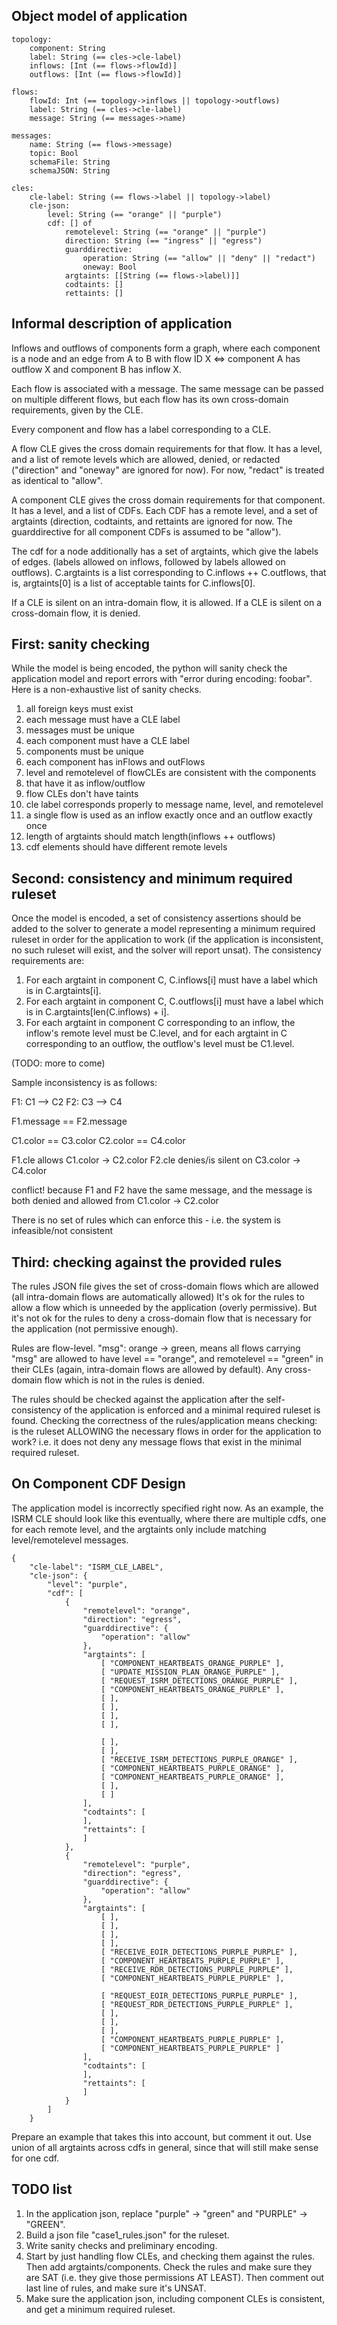 ## Object model of application

```
topology:
    component: String
    label: String (== cles->cle-label)
    inflows: [Int (== flows->flowId)]
    outflows: [Int (== flows->flowId)]

flows:
    flowId: Int (== topology->inflows || topology->outflows)
    label: String (== cles->cle-label)
    message: String (== messages->name)

messages:
    name: String (== flows->message)
    topic: Bool
    schemaFile: String
    schemaJSON: String

cles:
    cle-label: String (== flows->label || topology->label)
    cle-json:
        level: String (== "orange" || "purple")
        cdf: [] of
            remotelevel: String (== "orange" || "purple")
            direction: String (== "ingress" || "egress")
            guarddirective:
                operation: String (== "allow" || "deny" || "redact")
                oneway: Bool
            argtaints: [[String (== flows->label)]]
            codtaints: []
            rettaints: []
```

## Informal description of application

Inflows and outflows of components form a graph, where each component is a
node and an edge from A to B with flow ID X <=> component A has outflow X
and component B has inflow X.

Each flow is associated with a message. The same message can be passed on
multiple different flows, but each flow has its own cross-domain requirements,
given by the CLE.

Every component and flow has a label corresponding to a CLE.

A flow CLE gives the cross domain requirements for that flow. It has a level,
and a list of remote levels which are allowed, denied, or redacted
("direction" and "oneway" are ignored for now). For now, "redact" is treated
as identical to "allow".

A component CLE gives the cross domain requirements for that component. It has
a level, and a list of CDFs. Each CDF has a remote level, and a set of argtaints
(direction, codtaints, and rettaints are ignored for now. The guarddirective for
all component CDFs is assumed to be "allow").

The cdf for a node additionally has a set of argtaints, which give the labels of
edges. (labels allowed on inflows, followed by labels allowed on outflows).
C.argtaints is a list corresponding to C.inflows ++ C.outflows, that is,
argtaints[0] is a list of acceptable taints for C.inflows[0].

If a CLE is silent on an intra-domain flow, it is allowed. If a CLE is silent
on a cross-domain flow, it is denied.

## First: sanity checking

While the model is being encoded, the python will sanity check the
application model and report errors with "error during encoding: foobar".
Here is a non-exhaustive list of sanity checks.

1. all foreign keys must exist
2. each message must have a CLE label
3. messages must be unique
4. each component must have a CLE label
5. components must be unique
6. each component has inFlows and outFlows
7. level and remotelevel of flowCLEs are consistent with the components
8. that have it as inflow/outflow
9. flow CLEs don't have taints
10. cle label corresponds properly to message name, level, and remotelevel
11. a single flow is used as an inflow exactly once and an outflow exactly once
12. length of argtaints should match length(inflows ++ outflows)
13. cdf elements should have different remote levels

## Second: consistency and minimum required ruleset

Once the model is encoded, a set of consistency assertions should be added to
the solver to generate a model representing a minimum required ruleset in order
for the application to work (if the application is inconsistent, no such ruleset
will exist, and the solver will report unsat). The consistency requirements are:

1. For each argtaint in component C, C.inflows[i] must have a label which is
in C.argtaints[i].
2. For each argtaint in component C, C.outflows[i] must have a label which
is in C.argtaints[len(C.inflows) + i].
3. For each argtaint in component C corresponding to an inflow, the
inflow's remote level must be C.level, and for each argtaint in C corresponding
to an outflow, the outflow's level must be C1.level.

(TODO: more to come)

Sample inconsistency is as follows:

F1: C1 --> C2
F2: C3 --> C4

F1.message == F2.message

C1.color == C3.color
C2.color == C4.color

F1.cle allows C1.color -> C2.color
F2.cle denies/is silent on C3.color -> C4.color

conflict! because F1 and F2 have the same message, and the message is both
denied and allowed from C1.color -> C2.color

There is no set of rules which can enforce this - i.e. the system is
infeasible/not consistent

## Third: checking against the provided rules

The rules JSON file gives the set of cross-domain flows which are allowed (all
intra-domain flows are automatically allowed) It's ok for the rules to allow
a flow which is unneeded by the application (overly permissive). But it's
not ok for the rules to deny a cross-domain flow that is necessary for the
application (not permissive enough).

Rules are flow-level. "msg": orange -> green, means all flows carrying "msg" are
allowed to have level == "orange", and remotelevel == "green" in their CLEs
(again, intra-domain flows are allowed by default). Any cross-domain flow which
is not in the rules is denied.

The rules should be checked against the application after the self-consistency
of the application is enforced and a minimal required ruleset is found. Checking
the correctness of the rules/application means checking: is the ruleset ALLOWING
the necessary flows in order for the application to work? i.e. it does not deny
any message flows that exist in the minimal required ruleset.

## On Component CDF Design

The application model is incorrectly specified right now. As an example, the
ISRM CLE should look like this eventually, where there are multiple cdfs, one
for each remote level, and the argtaints only include matching level/remotelevel
messages.

```
{
    "cle-label": "ISRM_CLE_LABEL",
    "cle-json": {
        "level": "purple",
        "cdf": [
            {
                "remotelevel": "orange",
                "direction": "egress",
                "guarddirective": {
                    "operation": "allow"
                },
                "argtaints": [
                    [ "COMPONENT_HEARTBEATS_ORANGE_PURPLE" ],
                    [ "UPDATE_MISSION_PLAN_ORANGE_PURPLE" ],
                    [ "REQUEST_ISRM_DETECTIONS_ORANGE_PURPLE" ],
                    [ "COMPONENT_HEARTBEATS_ORANGE_PURPLE" ],
                    [ ],
                    [ ],
                    [ ],
                    [ ],

                    [ ],
                    [ ],
                    [ "RECEIVE_ISRM_DETECTIONS_PURPLE_ORANGE" ],
                    [ "COMPONENT_HEARTBEATS_PURPLE_ORANGE" ],
                    [ "COMPONENT_HEARTBEATS_PURPLE_ORANGE" ],
                    [ ],
                    [ ]
                ],
                "codtaints": [
                ],
                "rettaints": [
                ]
            },
            {
                "remotelevel": "purple",
                "direction": "egress",
                "guarddirective": {
                    "operation": "allow"
                },
                "argtaints": [
                    [ ],
                    [ ],
                    [ ],
                    [ ],
                    [ "RECEIVE_EOIR_DETECTIONS_PURPLE_PURPLE" ],
                    [ "COMPONENT_HEARTBEATS_PURPLE_PURPLE" ],
                    [ "RECEIVE_RDR_DETECTIONS_PURPLE_PURPLE" ],
                    [ "COMPONENT_HEARTBEATS_PURPLE_PURPLE" ],

                    [ "REQUEST_EOIR_DETECTIONS_PURPLE_PURPLE" ],
                    [ "REQUEST_RDR_DETECTIONS_PURPLE_PURPLE" ],
                    [ ],
                    [ ],
                    [ ],
                    [ "COMPONENT_HEARTBEATS_PURPLE_PURPLE" ],
                    [ "COMPONENT_HEARTBEATS_PURPLE_PURPLE" ]
                ],
                "codtaints": [
                ],
                "rettaints": [
                ]
            }
        ]
    }
```

Prepare an example that takes this into account, but comment it out. Use union
of all argtaints across cdfs in general, since that will still make sense for
one cdf.

## TODO list

1. In the application json, replace "purple" -> "green" and "PURPLE" -> "GREEN".
2. Build a json file "case1_rules.json" for the ruleset.
3. Write sanity checks and preliminary encoding.
3. Start by just handling flow CLEs, and checking them against the rules. Then
add argtaints/components. Check the rules and make sure they are SAT (i.e.
they give those permissions AT LEAST). Then comment out last line of rules,
and make sure it's UNSAT.
4. Make sure the application json, including component CLEs is consistent, and
get a minimum required ruleset.
